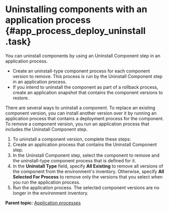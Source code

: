 # Uninstalling components with an application process {#app_process_deploy_uninstall .task}

You can uninstall components by using an Uninstall Component step in an application process.

-   Create an uninstall-type component process for each component version to remove. This process is run by the Uninstall Component step in an application process.
-   If you intend to uninstall the component as part of a rollback process, create an application snapshot that contains the component versions to restore.

There are several ways to uninstall a component. To replace an existing component version, you can install another version over it by running an application process that contains a deployment process for the component. To remove a component version, you run an application process that includes the Uninstall Component step.

1.  To uninstall a component version, complete these steps:
2.   Create an application process that contains the Uninstall Component step. 
3.   In the Uninstall Component step, select the component to remove and the uninstall-type component process that is defined for it. 
4.   In the **Uninstall Type** field, specify **All Existing** to remove all versions of the component from the environment's inventory. Otherwise, specify **All Selected For Process** to remove only the versions that you select when you run the application process. 
5.   Run the application process. The selected component versions are no longer in the environment inventory.

**Parent topic:** [Application processes](../topics/app_process.md)

